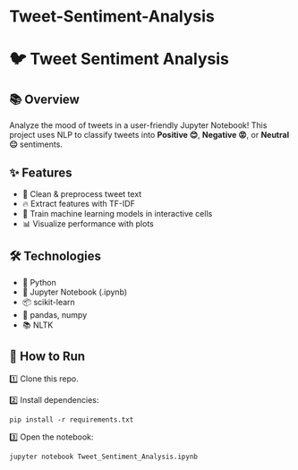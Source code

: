 # Tweet-Sentiment-Analysis

# 🐦 Tweet Sentiment Analysis

## 📚 Overview

Analyze the mood of tweets in a user-friendly Jupyter Notebook! This project uses NLP to classify tweets into **Positive 😊**, **Negative 😡**, or **Neutral 😐** sentiments.

## ✨ Features

* 📝 Clean & preprocess tweet text
* 🔥 Extract features with TF-IDF
* 🤖 Train machine learning models in interactive cells
* 📊 Visualize performance with plots

## 🛠️ Technologies

* 🐍 Python
* 📓 Jupyter Notebook (.ipynb)
* 📦 scikit-learn
* 🐼 pandas, numpy
* 📚 NLTK

## 🚀 How to Run

1️⃣ Clone this repo.

2️⃣ Install dependencies:

```
pip install -r requirements.txt
```

3️⃣ Open the notebook:

```
jupyter notebook Tweet_Sentiment_Analysis.ipynb
```
